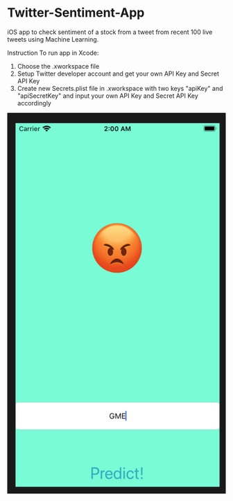 # Twitter-Sentiment-App
iOS app to check sentiment of a stock from a tweet from recent 100 live tweets using Machine Learning.

Instruction To run app in Xcode:
1. Choose the .xworkspace file
2. Setup Twitter developer account and get your own API Key and Secret API Key
3. Create new Secrets.plist file in .xworkspace with two keys "apiKey" and "apiSecretKey" and input your own API Key and Secret API Key accordingly
    
![alt text](https://github.com/HarrisonTheG/Twitter-Sentiment-App/blob/master/App%20SS.png)

